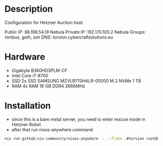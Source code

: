 # Description

Configuration for Hetzner Auction host.

Public IP: 88.198.54.19
Nebula Private IP: 192.170.100.2
Nebula Groups: nimbus, geth, ssh
DNS: torvion.cybercraftsolutions.eu

# Hardware

* Gigabyte B360HD3PLM-CF
* Intel Core i7-8700
* SSD 2x SSD SAMSUNG MZVLB1T0HALR-00000 M.2 NVMe 1 TB
* RAM 4x RAM 16 GB DDR4 2666MHz

# Installation

- since this is a bare metal server, you need to enter rescue mode in Hetzner Robot
- after that run nixos-anywhere command:
```bash
nix run github:nix-community/nixos-anywhere -- --flake .#torvion root@88.198.54.19
```
